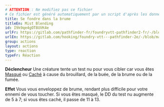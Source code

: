 ```yaml
---
# ATTENTION : Ne modifiez pas ce fichier
# Ce fichier est généré automatiquement par un script d'après les données du module Foundry VTT officiel et de sa traduction
title: Se fondre dans la brume
titleEn: Mist Blending
id: I9k9qe4gOT8UVK4e
urlFr: https://gitlab.com/pathfinder-fr/foundryvtt-pathfinder2-fr/-/blob/master/data/actions/I9k9qe4gOT8UVK4e.htm
urlEn: https://gitlab.com/hooking/foundry-vtt---pathfinder-2e/-/blob/master/packs/data/actions.db/mist-blending.json
group: actions
layout: actions
type: reaction
typeFr: Réaction
---
```

**Déclencheur** Une créature tente un test nu pour vous cibler car vous êtes [Masqué](../etats/masqué.md) ou [Caché](../etats/caché.md) à cause du brouillard, de la buée, de la brume ou de la fumée.

**Effet** Vous vous enveloppez de brume, rendant plus difficile pour votre ennemi de vous toucher. Si vous êtes masqué, le DD du test nu augmente de 5 à 7; si vous êtes caché, il passe de 11 à 13.
